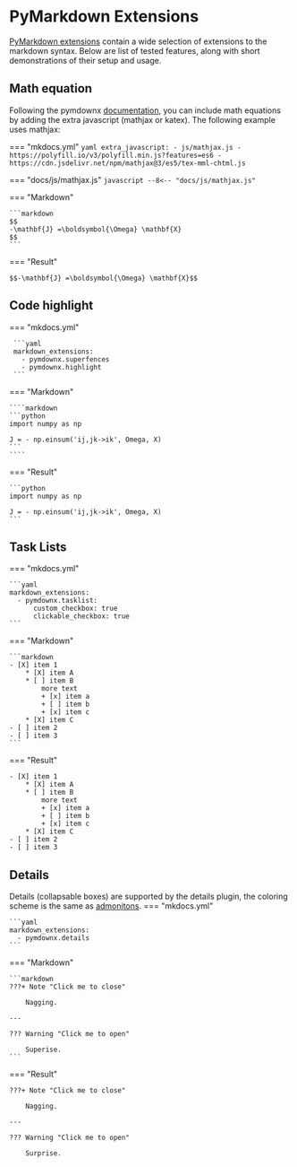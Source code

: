 # PyMarkdown Extensions

[PyMarkdown extensions][pymdownx] contain a wide selection of extensions to the
markdown syntax. Below are list of tested features, along with short
demonstrations of their setup and usage.

[pymdownx]: https://facelessuser.github.io/pymdown-extensions/

## Math equation

Following the pymdownx [documentation][mathjax], you can include math equations
by adding the extra javascript (mathjax or katex). The following example uses
mathjax:

[mathjax]: https://facelessuser.github.io/pymdown-extensions/extensions/arithmatex/

=== "mkdocs.yml"
    ```yaml
    extra_javascript:
      - js/mathjax.js
      - https://polyfill.io/v3/polyfill.min.js?features=es6
      - https://cdn.jsdelivr.net/npm/mathjax@3/es5/tex-mml-chtml.js
    ```

=== "docs/js/mathjax.js"
    ```javascript
    --8<-- "docs/js/mathjax.js"
    ```

=== "Markdown"

    ```markdown
    $$
    -\mathbf{J} =\boldsymbol{\Omega} \mathbf{X}
    $$
    ```
    
=== "Result"
    
    $$-\mathbf{J} =\boldsymbol{\Omega} \mathbf{X}$$

## Code highlight

=== "mkdocs.yml"

     ```yaml
     markdown_extensions:
       - pymdownx.superfences
       - pymdownx.highlight
     ```

=== "Markdown"

    ````markdown
    ```python
    import numpy as np

    J = - np.einsum('ij,jk->ik', Omega, X)
    ```
    ````

=== "Result"

    ```python
    import numpy as np

    J = - np.einsum('ij,jk->ik', Omega, X)
    ```

## Task Lists

=== "mkdocs.yml"

    ```yaml
    markdown_extensions:
      - pymdownx.tasklist:
          custom_checkbox: true
          clickable_checkbox: true
    ```

=== "Markdown"

    ```markdown
    - [X] item 1
        * [X] item A
        * [ ] item B
            more text
            + [x] item a
            + [ ] item b
            + [x] item c
        * [X] item C
    - [ ] item 2
    - [ ] item 3
    ```

=== "Result"

    - [X] item 1
        * [X] item A
        * [ ] item B
            more text
            + [x] item a
            + [ ] item b
            + [x] item c
        * [X] item C
    - [ ] item 2
    - [ ] item 3
    
## Details

Details (collapsable boxes) are supported by the details plugin, the coloring
scheme is the same as [admonitons](../markdown#admonition).
=== "mkdocs.yml"

    ```yaml
    markdown_extensions:
      - pymdownx.details
    ```

=== "Markdown"

    ```markdown
    ???+ Note "Click me to close"
    
        Nagging.
    
    ---
    
    ??? Warning "Click me to open"
    
        Superise.
    ```

=== "Result"

    ???+ Note "Click me to close"
    
        Nagging.
    
    ---
    
    ??? Warning "Click me to open"
    
        Surprise.

